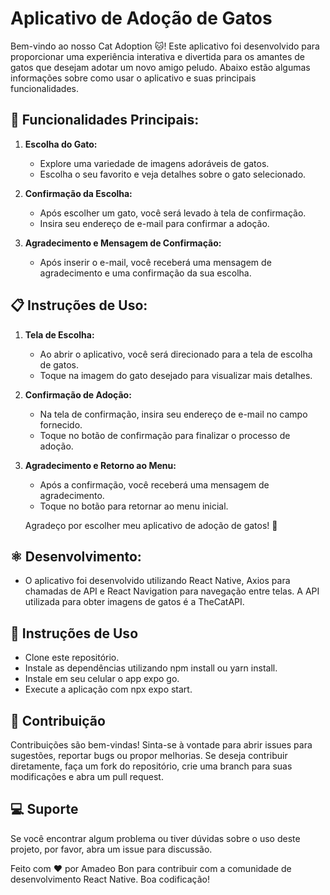 # Aplicativo de Adoção de Gatos

Bem-vindo ao nosso Cat Adoption 🐱! Este aplicativo foi desenvolvido para proporcionar uma experiência interativa e divertida para os amantes de gatos que desejam adotar um novo amigo peludo. Abaixo estão algumas informações sobre como usar o aplicativo e suas principais funcionalidades.

## 📱 Funcionalidades Principais:

1. **Escolha do Gato:**

   - Explore uma variedade de imagens adoráveis de gatos.
   - Escolha o seu favorito e veja detalhes sobre o gato selecionado.

2. **Confirmação da Escolha:**

   - Após escolher um gato, você será levado à tela de confirmação.
   - Insira seu endereço de e-mail para confirmar a adoção.

3. **Agradecimento e Mensagem de Confirmação:**
   - Após inserir o e-mail, você receberá uma mensagem de agradecimento e uma confirmação da sua escolha.

## 📋 Instruções de Uso:

1. **Tela de Escolha:**

   - Ao abrir o aplicativo, você será direcionado para a tela de escolha de gatos.
   - Toque na imagem do gato desejado para visualizar mais detalhes.

2. **Confirmação de Adoção:**

   - Na tela de confirmação, insira seu endereço de e-mail no campo fornecido.
   - Toque no botão de confirmação para finalizar o processo de adoção.

3. **Agradecimento e Retorno ao Menu:**

   - Após a confirmação, você receberá uma mensagem de agradecimento.
   - Toque no botão para retornar ao menu inicial.

   Agradeço por escolher meu aplicativo de adoção de gatos! 🐾

## ⚛ Desenvolvimento:

- O aplicativo foi desenvolvido utilizando React Native, Axios para chamadas de API e React Navigation para navegação entre telas. A API utilizada para obter imagens de gatos é a TheCatAPI.

## 🎯 Instruções de Uso

- Clone este repositório.
- Instale as dependências utilizando npm install ou yarn install.
- Instale em seu celular o app expo go.
- Execute a aplicação com npx expo start.

## 🧾 Contribuição

Contribuições são bem-vindas! Sinta-se à vontade para abrir issues para
sugestões, reportar bugs ou propor melhorias. Se deseja contribuir diretamente,
faça um fork do repositório, crie uma branch para suas modificações e abra um
pull request.

## 💻 Suporte

Se você encontrar algum problema ou tiver dúvidas sobre o uso deste projeto, por
favor, abra um issue para discussão.

Feito com ❤️ por Amadeo Bon para contribuir com a comunidade de desenvolvimento
React Native. Boa codificação!
